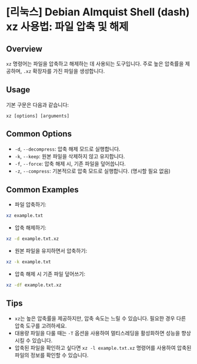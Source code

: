 # [리눅스] Debian Almquist Shell (dash) xz 사용법: 파일 압축 및 해제

## Overview
`xz` 명령어는 파일을 압축하고 해제하는 데 사용되는 도구입니다. 주로 높은 압축률을 제공하며, `.xz` 확장자를 가진 파일을 생성합니다.

## Usage
기본 구문은 다음과 같습니다:
```
xz [options] [arguments]
```

## Common Options
- `-d`, `--decompress`: 압축 해제 모드로 실행합니다.
- `-k`, `--keep`: 원본 파일을 삭제하지 않고 유지합니다.
- `-f`, `--force`: 압축 해제 시, 기존 파일을 덮어씁니다.
- `-z`, `--compress`: 기본적으로 압축 모드로 실행합니다. (명시할 필요 없음)

## Common Examples
- 파일 압축하기:
```bash
xz example.txt
```

- 압축 해제하기:
```bash
xz -d example.txt.xz
```

- 원본 파일을 유지하면서 압축하기:
```bash
xz -k example.txt
```

- 압축 해제 시 기존 파일 덮어쓰기:
```bash
xz -df example.txt.xz
```

## Tips
- `xz`는 높은 압축률을 제공하지만, 압축 속도는 느릴 수 있습니다. 필요한 경우 다른 압축 도구를 고려하세요.
- 대용량 파일을 다룰 때는 `-T` 옵션을 사용하여 멀티스레딩을 활성화하면 성능을 향상시킬 수 있습니다.
- 압축된 파일을 확인하고 싶다면 `xz -l example.txt.xz` 명령어를 사용하여 압축된 파일의 정보를 확인할 수 있습니다.